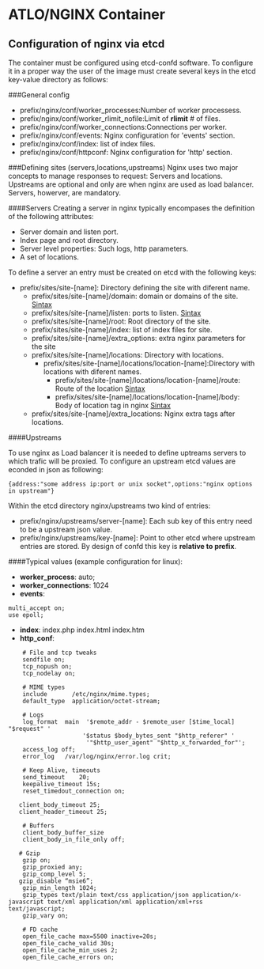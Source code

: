 ATLO/NGINX Container
====================

Configuration of nginx via etcd
-------------------------------
The container must be configured using etcd-confd software. To configure it in a proper way the user of the image must create several keys in the etcd key-value directory as follows:

###General config


 - prefix/nginx/conf/worker_processes:Number of worker processess.
 - prefix/nginx/conf/worker_rlimit_nofile:Limit of **rlimit** # of files.
 - prefix/nginx/conf/worker_connections:Connections per worker.
 - prefix/nginx/conf/events: Nginx configuration for 'events' section.
 - prefix/nginx/conf/index: list of index files.
 - prefix/nginx/conf/httpconf: Nginx configuration for 'http' section.

###Defining sites (servers,locations,upstreams)
Nginx uses two major concepts to manage responses to request: Servers and locations. Upstreams are optional and only are when nginx are used as load balancer. Servers, howerver, are mandatory.

####Servers
Creating a server in nginx typically encompases the definition of the following attributes:

 - Server domain and listen port.
 - Index page and root directory.
 - Server level properties: Such logs, http parameters.
 - A set of locations.  

To define a server an entry must be created on etcd with the following keys:
	
- prefix/sites/site-[name]: Directory defining the site with diferent name.
	- prefix/sites/site-[name]/domain: domain or domains of the site. [Sintax](http://nginx.org/en/docs/http/ngx_http_core_module.html#server_name)
	- prefix/sites/site-[name]/listen: ports to listen. [Sintax](http://nginx.org/en/docs/http/ngx_http_core_module.html#listen)
	- prefix/sites/site-[name]/root: Root directory of the site.
	- prefix/sites/site-[name]/index: list of index files for site.
	- prefix/sites/site-[name]/extra_options: extra nginx parameters for the site
	- prefix/sites/site-[name]/locations: Directory with locations.
		-  prefix/sites/site-[name]/locations/location-[name]:Directory with locations with diferent names.
			- prefix/sites/site-[name]/locations/location-[name]/route: Route of the location [Sintax](http://nginx.org/en/docs/http/ngx_http_core_module.html#location)
			- prefix/sites/site-[name]/locations/location-[name]/body: Body of location tag in nginx [Sintax](http://nginx.org/en/docs/http/ngx_http_core_module.html#location) 
	- prefix/sites/site-[name]/extra_locations: Nginx extra tags after locations.	 
	

####Upstreams

To use nginx as Load balancer it is needed to define uptreams servers to which trafic will be proxied. To configure an upstream etcd values are econded in json as following:

```
{address:"some address ip:port or unix socket",options:"nginx options in upstream"}
```

 Within the etcd directory nginx/upstreams two kind of entries:
 
 - prefix/nginx/upstreams/server-[name]: Each sub key of this entry need to be a upstream json value. 
 - prefix/nginx/upstreams/key-[name]: Point to other etcd where upstream entries are stored. By design of confd this key is **relative to prefix**.
  
####Typical values (example configuration for linux):

- **worker_process**:  auto;
- **worker_connections**: 1024
- **events**: 
```	 
multi_accept on;
use epoll; 
```
- **index**: index.php index.html index.htm
- **http_conf**:

```    	
   	# File and tcp tweaks
	sendfile on;
	tcp_nopush on;
	tcp_nodelay on;
	
	# MIME types
	include 	  /etc/nginx/mime.types;
	default_type  application/octet-stream;

	# Logs
	log_format  main  '$remote_addr - $remote_user [$time_local] "$request" '
                     '$status $body_bytes_sent "$http_referer" '
                      '"$http_user_agent" "$http_x_forwarded_for"';
    access_log off;
    error_log	/var/log/nginx/error.log crit;

    # Keep Alive, timeouts
    send_timeout 	20;
    keepalive_timeout 15s;
	reset_timedout_connection on;
    
   client_body_timeout 25;
   client_header_timeout 25;

    # Buffers
	client_body_buffer_size
	client_body_in_file_only off;
	
   # Gzip
    gzip on;
    gzip_proxied any;
    gzip_comp_level 5;
   gzip_disable “msie6”;
    gzip_min_length 1024;
    gzip_types text/plain text/css application/json application/x-javascript text/xml application/xml application/xml+rss text/javascript;
    gzip_vary on;

    # FD cache
    open_file_cache max=5500 inactive=20s;
    open_file_cache_valid 30s;
    open_file_cache_min_uses 2;
    open_file_cache_errors on;
        
```